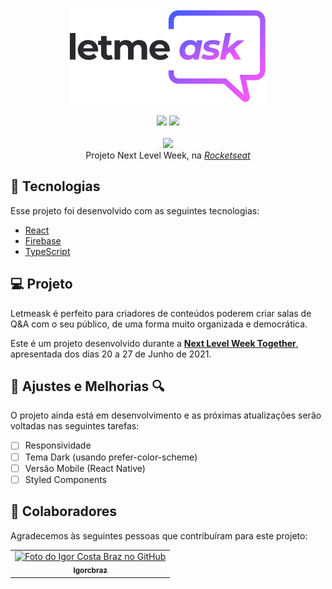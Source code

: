 <!-- Logo -->
<div align="center">
<img  src="src/assets/images/logo.svg"/> <br> <br>
<img  src="https://img.shields.io/website?label=NLW&up_color=%23835afd&up_message=06&url=https%3A%2F%2Fgithub.com%2FIgorcbraz%2FLetmeask%2F"/>
<img  src="https://img.shields.io/website?color=%23835afd&up_message=online&url=https%3A%2F%2Fletmeask-d58e1.firebaseapp.com%2F"/> <br> <br>
</div>

<div align="center">
<img  src="https://raw.githubusercontent.com/rocketseat-education/nlw-06-reactjs/master/.github/cover.svg"/> <br>
<!-- Atribuições-->
Projeto Next Level Week, na <a href="https://rocketseat.com.br/"><em>Rocketseat</em></a>
</div>

## 🧪 Tecnologias

Esse projeto foi desenvolvido com as seguintes tecnologias:
- [React](https://reactjs.org)
- [Firebase](https://firebase.google.com/)
- [TypeScript](https://www.typescriptlang.org/)

## 💻 Projeto

Letmeask é perfeito para criadores de conteúdos poderem criar salas de Q&A com o seu público, de uma forma muito organizada e democrática. 

Este é um projeto desenvolvido durante a **[Next Level Week Together](https://nextlevelweek.com/)**, apresentada dos dias 20 a 27 de Junho de 2021.
  
## 📐 Ajustes e Melhorias 🔍
O projeto ainda está em desenvolvimento e as próximas atualizações serão voltadas nas seguintes tarefas:

- [ ] Responsividade
- [ ] Tema Dark (usando prefer-color-scheme)
- [ ] Versão Mobile (React Native)
- [ ] Styled Components

## 🤝 Colaboradores

Agradecemos às seguintes pessoas que contribuíram para este projeto:

<table>
  <tr>
    <td align="center">
      <a href="#">
        <img src="https://avatars.githubusercontent.com/u/82618164?v=4" width="100px;" alt="Foto do Igor Costa Braz no GitHub"/><br>
        <sub>
          <b>Igorcbraz</b>
        </sub>
      </a>
    </td>
  </tr>
</table>
